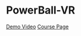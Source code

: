 # PowerBall-VR

[Demo Video](https://youtu.be/mjDTvMCyawE)
[Course Page](https://lsf.uni-konstanz.de/qisserver/rds?state=verpublish&status=init&vmfile=no&publishid=57542&moduleCall=webInfo&publishConfFile=webInfo&publishSubDir=veranstaltung)
